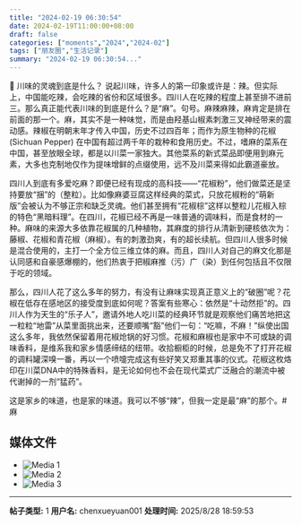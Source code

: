 ```yaml
---
title: "2024-02-19 06:30:54"
date: 2024-02-19T11:00:00+08:00
draft: false
categories: ["moments","2024","2024-02"]
tags: ["朋友圈","生活记录"]
summary: "2024-02-19 06:30:54..."
---
```


🤔 川味的灵魂到底是什么？
​
​说起川味，许多人的第一印象或许是：辣。但实际上，中国能吃辣，会吃辣的省份和区域很多。四川人在吃辣的程度上甚至排不进前三。那么真正能代表川味的到底是什么？是“麻”。句号。麻辣麻辣，麻肯定是排在前面的那一个。
​
​麻，其实不是一种味觉，而是由羟基山椒素刺激三叉神经带来的震动感。辣椒在明朝末年才传入中国，历史不过四百年；而作为原生物种的花椒 (Sichuan Pepper) 在中国有超过两千年的栽种和食用历史。不过，嗜麻的菜系在中国，甚至放眼全球，都是以川菜一家独大。其他菜系的新式菜品即便用到麻元素，大多也克制地仅作为提味增鲜的点缀使用，远不及川菜来得如此霸道豪放。

四川人到底有多爱吃麻？即便已经有现成的高科技——“花椒粉”，他们做菜还是坚持要放“捆”的（整粒）。比如像麻婆豆腐这样经典的菜式，只放花椒粉的“萌新版”会被认为不够正宗和缺乏灵魂。他们甚至拥有“花椒棕”这样以整粒儿花椒入棕的特色“黑暗料理”。在四川，花椒已经不再是一味普通的调味料，而是食材的一种。
​
麻味的来源大多依靠​花椒属的几种植物，其麻度的排行从清新到硬核依次为：藤椒、花椒和青花椒（麻椒）。有的刺激劲爽，有的超长续航。但四川人很多时候是混合使用的，主打一个全方位三维立体的麻。而且，四川人对自己的麻文化那是认同感和自豪感爆棚的，他们热衷于把椒麻推（污）广（染）到任何包括且不仅限于吃的领域。

那么，四川人花了这么多年的努力，有没有让麻味实现真正意义上的“破圈”呢？花椒在低存在感地区的接受度到底如何呢？答案有些寒心：依然是“十动然拒”的。四川人作为天生的“乐子人”，邀请外地人吃川菜的经典环节就是观察他们痛苦地把这一粒粒“地雷”从菜里面挑出来，还要顺嘴“豁”他们一句：“吃嘛，不麻！”
​
​纵使出国这么多年，我依然保留着用花椒炝锅的好习惯。花椒和麻椒也是家中不可或缺的调味香料，是维系我和家乡情感缔结的纽带。收拾橱柜的时候，总是免不了打开花椒的调料罐深嗅一番，再以一个喷嚏完成这有些好笑又郑重其事的仪式。花椒这枚烙印在川菜DNA中的特殊香料，是无论如何也不会在现代菜式广泛融合的潮流中被代谢掉的一剂“猛药”。

这是家乡的味道，也是家的味道。我可以不够“辣”，但我一定是最“麻”的那个。
​
#麻

## 媒体文件

- ![Media 1](/Moments/photos/2024-02-19/202402190630540.jpg)
- ![Media 2](/Moments/photos/2024-02-19/202402190630541.jpg)
- ![Media 3](/Moments/photos/2024-02-19/202402190630542.jpg)

---

**帖子类型:** 1
**用户名:** chenxueyuan001
**处理时间:** 2025/8/28 18:59:53